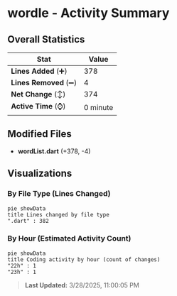 # wordle - Activity Summary 

## Overall Statistics

| Stat                   | Value                                                             |
| ---------------------- | ----------------------------------------------------------------- |
| **Lines Added** (➕)   | 378                                          |
| **Lines Removed** (➖) | 4                                        |
| **Net Change** (↕)    | 374                |
| **Active Time** (⌚)   | 0 minute |


## Modified Files
- **wordList.dart** (+378, -4)

## Visualizations

### By File Type (Lines Changed)

```mermaid
pie showData
title Lines changed by file type
".dart" : 382
```

### By Hour (Estimated Activity Count)

```mermaid
pie showData
title Coding activity by hour (count of changes)
"22h" : 1
"23h" : 1
```


> **Last Updated:** 3/28/2025, 11:00:05 PM